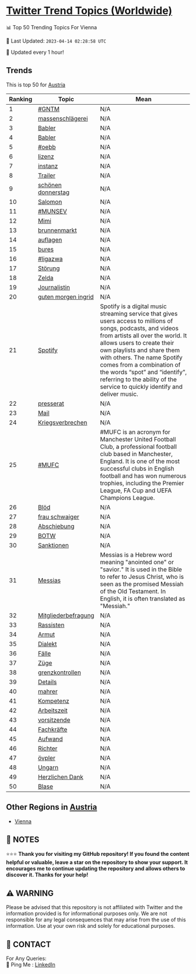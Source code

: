 [Twitter Trend Topics (Worldwide)](https://github.com/ErcinDedeoglu/Twitter-Trend-Topics)
==========


📊 Top 50 Trending Topics For Vienna

📆 Last Updated: `2023-04-14 02:28:58 UTC`

🔧 Updated every 1 hour!


## Trends

This is top 50 for [Austria](</Austria>)

| Ranking | Topic | Mean |
| ------- | ------------ | ------------ |
| 1 | [#GNTM](http://twitter.com/search?q=%23GNTM) | N/A |
| 2 | [massenschlägerei](http://twitter.com/search?q=massenschl%c3%a4gerei) | N/A |
| 3 | [Babler](http://twitter.com/search?q=Babler) | N/A |
| 4 | [Babler](http://twitter.com/search?q=Babler) | N/A |
| 5 | [#oebb](http://twitter.com/search?q=%23oebb) | N/A |
| 6 | [lizenz](http://twitter.com/search?q=lizenz) | N/A |
| 7 | [instanz](http://twitter.com/search?q=instanz) | N/A |
| 8 | [Trailer](http://twitter.com/search?q=Trailer) | N/A |
| 9 | [schönen donnerstag](http://twitter.com/search?q=sch%c3%b6nen+donnerstag) | N/A |
| 10 | [Salomon](http://twitter.com/search?q=Salomon) | N/A |
| 11 | [#MUNSEV](http://twitter.com/search?q=%23MUNSEV) | N/A |
| 12 | [Mimi](http://twitter.com/search?q=Mimi) | N/A |
| 13 | [brunnenmarkt](http://twitter.com/search?q=brunnenmarkt) | N/A |
| 14 | [auflagen](http://twitter.com/search?q=auflagen) | N/A |
| 15 | [bures](http://twitter.com/search?q=bures) | N/A |
| 16 | [#ligazwa](http://twitter.com/search?q=%23ligazwa) | N/A |
| 17 | [Störung](http://twitter.com/search?q=St%c3%b6rung) | N/A |
| 18 | [Zelda](http://twitter.com/search?q=Zelda) | N/A |
| 19 | [Journalistin](http://twitter.com/search?q=Journalistin) | N/A |
| 20 | [guten morgen ingrid](http://twitter.com/search?q=guten+morgen+ingrid) | N/A |
| 21 | [Spotify](http://twitter.com/search?q=Spotify) | Spotify is a digital music streaming service that gives users access to millions of songs, podcasts, and videos from artists all over the world. It allows users to create their own playlists and share them with others. The name Spotify comes from a combination of the words “spot” and “identify”, referring to the ability of the service to quickly identify and deliver music. |
| 22 | [presserat](http://twitter.com/search?q=presserat) | N/A |
| 23 | [Mail](http://twitter.com/search?q=Mail) | N/A |
| 24 | [Kriegsverbrechen](http://twitter.com/search?q=Kriegsverbrechen) | N/A |
| 25 | [#MUFC](http://twitter.com/search?q=%23MUFC) | #MUFC is an acronym for Manchester United Football Club, a professional football club based in Manchester, England. It is one of the most successful clubs in English football and has won numerous trophies, including the Premier League, FA Cup and UEFA Champions League. |
| 26 | [Blöd](http://twitter.com/search?q=Bl%c3%b6d) | N/A |
| 27 | [frau schwaiger](http://twitter.com/search?q=frau+schwaiger) | N/A |
| 28 | [Abschiebung](http://twitter.com/search?q=Abschiebung) | N/A |
| 29 | [BOTW](http://twitter.com/search?q=BOTW) | N/A |
| 30 | [Sanktionen](http://twitter.com/search?q=Sanktionen) | N/A |
| 31 | [Messias](http://twitter.com/search?q=Messias) | Messias is a Hebrew word meaning "anointed one" or "savior." It is used in the Bible to refer to Jesus Christ, who is seen as the promised Messiah of the Old Testament. In English, it is often translated as "Messiah." |
| 32 | [Mitgliederbefragung](http://twitter.com/search?q=Mitgliederbefragung) | N/A |
| 33 | [Rassisten](http://twitter.com/search?q=Rassisten) | N/A |
| 34 | [Armut](http://twitter.com/search?q=Armut) | N/A |
| 35 | [Dialekt](http://twitter.com/search?q=Dialekt) | N/A |
| 36 | [Fälle](http://twitter.com/search?q=F%c3%a4lle) | N/A |
| 37 | [Züge](http://twitter.com/search?q=Z%c3%bcge) | N/A |
| 38 | [grenzkontrollen](http://twitter.com/search?q=grenzkontrollen) | N/A |
| 39 | [Details](http://twitter.com/search?q=Details) | N/A |
| 40 | [mahrer](http://twitter.com/search?q=mahrer) | N/A |
| 41 | [Kompetenz](http://twitter.com/search?q=Kompetenz) | N/A |
| 42 | [Arbeitszeit](http://twitter.com/search?q=Arbeitszeit) | N/A |
| 43 | [vorsitzende](http://twitter.com/search?q=vorsitzende) | N/A |
| 44 | [Fachkräfte](http://twitter.com/search?q=Fachkr%c3%a4fte) | N/A |
| 45 | [Aufwand](http://twitter.com/search?q=Aufwand) | N/A |
| 46 | [Richter](http://twitter.com/search?q=Richter) | N/A |
| 47 | [övpler](http://twitter.com/search?q=%c3%b6vpler) | N/A |
| 48 | [Ungarn](http://twitter.com/search?q=Ungarn) | N/A |
| 49 | [Herzlichen Dank](http://twitter.com/search?q=Herzlichen+Dank) | N/A |
| 50 | [Blase](http://twitter.com/search?q=Blase) | N/A |



## Other Regions in [Austria](</Austria>)

* [Vienna](</Austria/Vienna.md>)



## 📝 NOTES

⭐⭐⭐ **Thank you for visiting my GitHub repository! If you found the content helpful or valuable, leave a star on the repository to show your support. It encourages me to continue updating the repository and allows others to discover it. Thanks for your help!**


## ⚠️ WARNING

Please be advised that this repository is not affiliated with Twitter and the information provided is for informational purposes only. We are not responsible for any legal consequences that may arise from the use of this information. Use at your own risk and solely for educational purposes.


## 📨 CONTACT

 For Any Queries:  
            🏓 Ping Me : [LinkedIn](https://www.linkedin.com/in/ercindedeoglu/)
